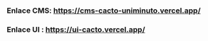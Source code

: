 ### Enlace CMS: https://cms-cacto-uniminuto.vercel.app/
### Enlace UI : https://ui-cacto.vercel.app/
